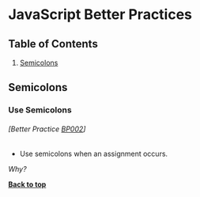 # JavaScript Better Practices

## Table of Contents

1. [Semicolons](#semicolons)

## Semicolons

### Use Semicolons
###### [Better Practice [BP002](#best-practice-javascript002)]

  - Use semicolons when an assignment occurs.

  *Why?*
  
  **[Back to top](#table-of-contents)**
  
